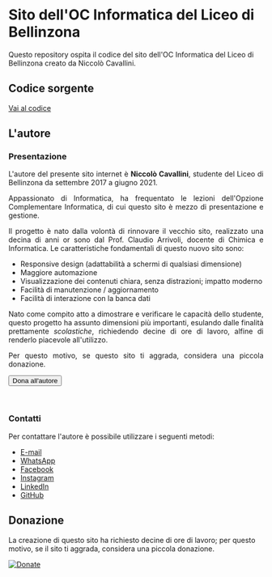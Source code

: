 # Sito dell'OC Informatica del Liceo di Bellinzona
Questo repository ospita il codice del sito dell'OC Informatica del Liceo di Bellinzona creato da Niccolò Cavallini.

## Codice sorgente

[Vai al codice](https://github.com/ncavallini/ocinfo_libe/releases/)

## L'autore
<h3 style="text-align: justify;">Presentazione</h3>
<p style="text-align: justify;">L'autore del presente sito internet &egrave;&nbsp;<strong>Niccol&ograve; Cavallini</strong>, studente del Liceo di Bellinzona da settembre 2017 a giugno 2021.</p>
<p style="text-align: justify;">Appassionato di Informatica, ha frequentato le lezioni dell'Opzione Complementare Informatica, di cui questo sito &egrave; mezzo di presentazione e gestione.</p>
<p style="text-align: justify;">Il progetto &egrave; nato dalla volont&agrave; di rinnovare il vecchio sito, realizzato una decina di anni or sono dal Prof. Claudio Arrivoli, docente di Chimica e Informatica. Le caratteristiche fondamentali di questo nuovo sito sono:</p>
<ul style="text-align: justify;">
<li>Responsive design (adattabilit&agrave; a schermi di qualsiasi dimensione)</li>
<li>Maggiore automazione</li>
<li>Visualizzazione dei contenuti chiara, senza distrazioni; impatto moderno</li>
<li>Facilit&agrave; di manutenzione / aggiornamento</li>
<li>Facilit&agrave; di interazione con la banca dati</li>
</ul>
<p style="text-align: justify;">Nato come compito atto a dimostrare e verificare le capacit&agrave; dello studente, questo progetto ha assunto dimensioni pi&ugrave; importanti, esulando dalle finalit&agrave; prettamente <em>scolastiche</em>, richiedendo decine di ore di lavoro, alfine di renderlo piacevole all'utilizzo.</p>
<p style="text-align: justify;">Per questo motivo, se questo sito ti aggrada, considera una piccola donazione.</p>

<form action="https://www.paypal.com/donate" method="post" target="_blank">
<input type="hidden" name="hosted_button_id" value="N4RZ5FBE9W44U" />
  <div class="text-center">
  <button type="submit" name="submit" class="btn btn-warning"><i class="fab fa-paypal"></i> Dona all'autore</button>
  </div>
    </form>

<br>
<h3 style="text-align: justify;">Contatti</h3>
<p>Per contattare l'autore &egrave; possibile utilizzare i seguenti metodi:</p>
<ul class="list-none list-noindent">
  <li><a href="mailto:n.cavallini@bluewin.ch" class="btn btn-outline-primary link"><i class="fas fa-envelope"></i> E-mail</a></li>
  <li><a href="https://wa.me/41797419097" class="btn btn-outline-primary link"><i class="fab fa-whatsapp"></i> WhatsApp</a></li>
  <li><a href="https://www.facebook.com/niccolo.cavallini.3" class="btn btn-outline-primary link"><i class="fab fa-facebook"></i> Facebook</a></li>
  <li><a href="https://www.instagram.com/niccolocavallini/" class="btn btn-outline-primary link"><i class="fab fa-instagram"></i> Instagram</a></li>
  <li><a href="https://www.linkedin.com/in/niccol%C3%B2-cavallini-240993182/" class="btn btn-outline-primary link"><i class="fab fa-linkedin"></i> LinkedIn</a></li>
  <li><a href="https://github.com/ncavallini" class="btn btn-outline-primary link"><i class="fab fa-github"></i> GitHub</a></li>
</ul>

## Donazione
La creazione di questo sito ha richiesto decine di ore di lavoro; per questo motivo, se il sito ti aggrada, considera una piccola donazione.

[![Donate](https://img.shields.io/badge/Donate-PayPal-green.svg)](n.cavallini@bluewin.ch)

